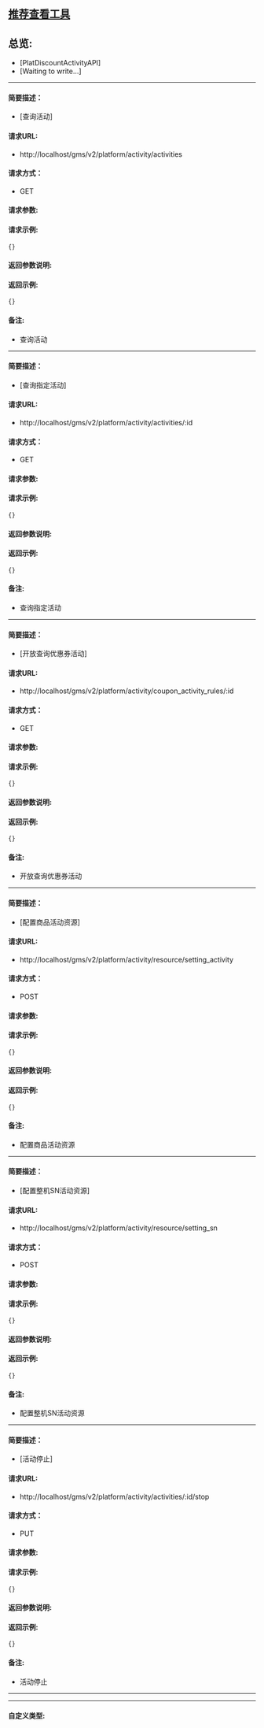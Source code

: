 

## [推荐查看工具](https://www.iminho.me/)

## 总览:
- [PlatDiscountActivityAPI]
- [Waiting to write...]

--------------------

#### 简要描述：

- [查询活动]

#### 请求URL:

- http://localhost/gms/v2/platform/activity/activities

#### 请求方式：

- GET

#### 请求参数:


#### 请求示例:
```
{}
```

#### 返回参数说明:


#### 返回示例:
	
```
{}
```

#### 备注:

- 查询活动

--------------------

#### 简要描述：

- [查询指定活动]

#### 请求URL:

- http://localhost/gms/v2/platform/activity/activities/:id

#### 请求方式：

- GET

#### 请求参数:


#### 请求示例:
```
{}
```

#### 返回参数说明:


#### 返回示例:
	
```
{}
```

#### 备注:

- 查询指定活动

--------------------

#### 简要描述：

- [开放查询优惠券活动]

#### 请求URL:

- http://localhost/gms/v2/platform/activity/coupon_activity_rules/:id

#### 请求方式：

- GET

#### 请求参数:


#### 请求示例:
```
{}
```

#### 返回参数说明:


#### 返回示例:
	
```
{}
```

#### 备注:

- 开放查询优惠券活动

--------------------

#### 简要描述：

- [配置商品活动资源]

#### 请求URL:

- http://localhost/gms/v2/platform/activity/resource/setting_activity

#### 请求方式：

- POST

#### 请求参数:


#### 请求示例:
```
{}
```

#### 返回参数说明:


#### 返回示例:
	
```
{}
```

#### 备注:

- 配置商品活动资源

--------------------

#### 简要描述：

- [配置整机SN活动资源]

#### 请求URL:

- http://localhost/gms/v2/platform/activity/resource/setting_sn

#### 请求方式：

- POST

#### 请求参数:


#### 请求示例:
```
{}
```

#### 返回参数说明:


#### 返回示例:
	
```
{}
```

#### 备注:

- 配置整机SN活动资源

--------------------

#### 简要描述：

- [活动停止]

#### 请求URL:

- http://localhost/gms/v2/platform/activity/activities/:id/stop

#### 请求方式：

- PUT

#### 请求参数:


#### 请求示例:
```
{}
```

#### 返回参数说明:


#### 返回示例:
	
```
{}
```

#### 备注:

- 活动停止
	

--------------------
--------------------

#### 自定义类型:



